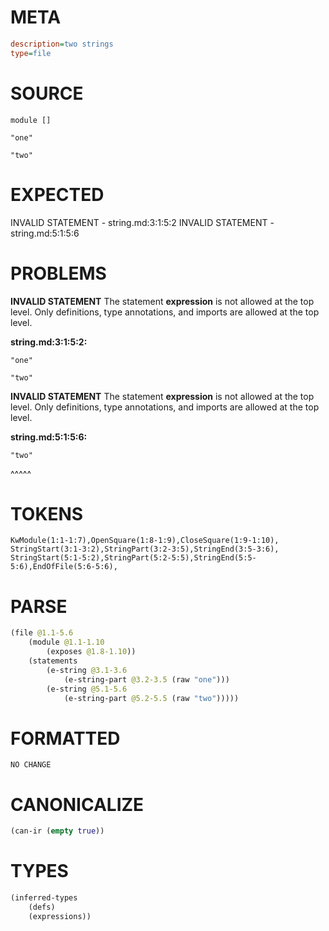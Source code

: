 # META
~~~ini
description=two strings
type=file
~~~
# SOURCE
~~~roc
module []

"one"

"two"
~~~
# EXPECTED
INVALID STATEMENT - string.md:3:1:5:2
INVALID STATEMENT - string.md:5:1:5:6
# PROBLEMS
**INVALID STATEMENT**
The statement **expression** is not allowed at the top level.
Only definitions, type annotations, and imports are allowed at the top level.

**string.md:3:1:5:2:**
```roc
"one"

"two"
```


**INVALID STATEMENT**
The statement **expression** is not allowed at the top level.
Only definitions, type annotations, and imports are allowed at the top level.

**string.md:5:1:5:6:**
```roc
"two"
```
^^^^^


# TOKENS
~~~zig
KwModule(1:1-1:7),OpenSquare(1:8-1:9),CloseSquare(1:9-1:10),
StringStart(3:1-3:2),StringPart(3:2-3:5),StringEnd(3:5-3:6),
StringStart(5:1-5:2),StringPart(5:2-5:5),StringEnd(5:5-5:6),EndOfFile(5:6-5:6),
~~~
# PARSE
~~~clojure
(file @1.1-5.6
	(module @1.1-1.10
		(exposes @1.8-1.10))
	(statements
		(e-string @3.1-3.6
			(e-string-part @3.2-3.5 (raw "one")))
		(e-string @5.1-5.6
			(e-string-part @5.2-5.5 (raw "two")))))
~~~
# FORMATTED
~~~roc
NO CHANGE
~~~
# CANONICALIZE
~~~clojure
(can-ir (empty true))
~~~
# TYPES
~~~clojure
(inferred-types
	(defs)
	(expressions))
~~~
